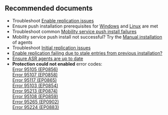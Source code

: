 <properties
	pageTitle="Site Recovery (VMware to Azure)/Enable Protection"
	description="Site Recovery (VMware to Azure)/Common issues during Enable Protection"
	service="microsoft.recoveryservices"
	resource="vaults"
	authors="asgang"
	displayOrder=""
	selfHelpType="generic"
	supportTopicIds="32536405"
	resourceTags=""
	productPesIds="15207"
	cloudEnvironments="public"
/>

## **Recommended documents**
* Troubleshoot [Enable replication issues](https://docs.microsoft.com/azure/site-recovery/site-recovery-vmware-to-azure-protection-troubleshoot/) <br>
* Ensure push installation prerequisites for [Windows](https://docs.microsoft.com/azure/site-recovery/site-recovery-vmware-to-azure-install-mob-svc#prepare-for-a-push-installation-on-a-windows-computer) and [Linux](https://docs.microsoft.com/azure/site-recovery/site-recovery-vmware-to-azure-install-mob-svc#prepare-for-a-push-installation-on-a-linux-server) are met <br>
* Troubleshoot common [Mobility service push install failures](https://docs.microsoft.com/azure/site-recovery/site-recovery-vmware-to-azure-push-install-error-codes) <br>
* Mobility service push install not successful? Try the [Manual installation](https://docs.microsoft.com/azure/site-recovery/vmware-azure-install-mobility-service#prerequisites) of agents </br>
* Troubleshoot [Initial replication issues](https://docs.microsoft.com/azure/site-recovery/site-recovery-vmware-to-azure-protection-troubleshoot/) <br>
* [Enable replication failing due to stale entries from previous installation?](https://social.technet.microsoft.com/wiki/contents/articles/32026.asr-vmware-to-azure-how-to-cleanup-duplicatestale-entries.aspx) <br>
* [Ensure ASR agents are up to date](https://social.technet.microsoft.com/wiki/contents/articles/38544.azure-site-recovery-service-updates.aspx) <br>
* **Protection could not enabled**  error codes:<br>[Error 95105 (EP0856)](https://docs.microsoft.com/azure/site-recovery/site-recovery-vmware-to-azure-push-install-error-codes#error-95105---protection-could-not-be-enabled-ep0856)<br>[Error 95107 (EP0858)](https://docs.microsoft.com/azure/site-recovery/site-recovery-vmware-to-azure-push-install-error-codes#error-95107---protection-could-not-be-enabled-ep0858)<br>[Error 95117 (EP0865)](https://docs.microsoft.com/azure/site-recovery/site-recovery-vmware-to-azure-push-install-error-codes#error-95117---protection-could-not-be-enabled-ep0865)<br>[Error 95103  (EP0854)](https://docs.microsoft.com/azure/site-recovery/site-recovery-vmware-to-azure-push-install-error-codes#error-95103---protection-could-not-be-enabled-ep0854)<br>[Error 95213  (EP0874)](https://docs.microsoft.com/azure/site-recovery/site-recovery-vmware-to-azure-push-install-error-codes#error-95213---protection-could-not-be-enabled-ep0874)<br>[Error 95108 (EP0859)](https://docs.microsoft.com/azure/site-recovery/site-recovery-vmware-to-azure-push-install-error-codes#error-95108---protection-could-not-be-enabled-ep0859)<br>[Error 95265 (EP0902)](https://docs.microsoft.com/azure/site-recovery/site-recovery-vmware-to-azure-push-install-error-codes#error-95265---protection-could-not-be-enabled-ep0902)<br>[Error 95224  (EP0883)](https://docs.microsoft.com/azure/site-recovery/site-recovery-vmware-to-azure-push-install-error-codes#error-95224---protection-could-not-be-enabled-ep0883)<br>
